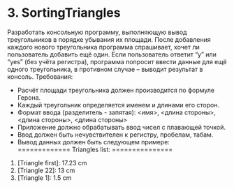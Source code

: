 # 3. SortingTriangles

Разработать консольную программу, выполняющую вывод треугольников в порядке убывания их площади. 
После добавления каждого нового треугольника программа спрашивает, хочет ли пользователь добавить ещё один. 
Если пользователь ответит “y” или “yes” (без учёта регистра), программа попросит ввести данные для ещё одного треугольника, в противном случае – выводит результат в консоль.
Требования:
+ Расчёт площади треугольника должен производится по формуле Герона.
+ Каждый треугольник определяется именем и длинами его сторон. 
+ Формат ввода (разделитель - запятая): 
    <имя>, <длина стороны>, <длина стороны>, <длина стороны>
+ Приложение должно обрабатывать ввод чисел с плавающей точкой.
+ Ввод должен быть нечувствителен к регистру, пробелам, табам.
+ Вывод данных должен быть следующем примере:\
  ============= Triangles list: ===============
1. [Triangle first]: 17.23 сm
2. [Triangle 22]: 13 cm
3. [Triangle 1]: 1.5 cm

